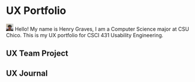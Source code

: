 # UX Portfolio
<img height="20" width="20" src="./assets/pfp.JPG">  </img>
  Hello! My name is Henry Graves, I am a Computer Science major at CSU Chico.
  This is my UX portfolio for CSCI 431 Usability Engineering.

## UX Team Project


## UX Journal

